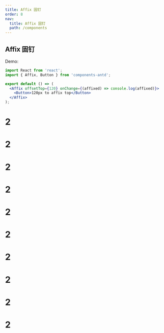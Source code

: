 ```yaml
---
title: Affix 固钉
order: 8
nav:
  title: Affix 固钉
  path: /components
---
```


## Affix 固钉

Demo:

```jsx
import React from 'react';
import { Affix, Button } from 'components-antd';

export default () => (
  <Affix offsetTop={120} onChange={(affixed) => console.log(affixed)}>
    <Button>120px to affix top</Button>
  </Affix>
);
```

# 2

# 2

# 2

# 2

# 2

# 2

# 2

# 2

# 2

# 2
